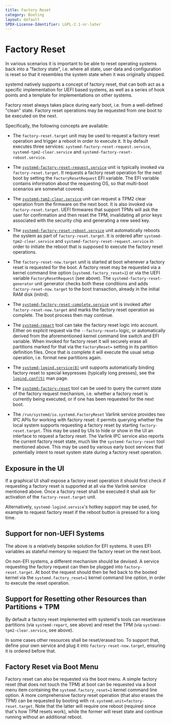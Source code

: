 ```yaml
---
title: Factory Reset
category: Booting
layout: default
SPDX-License-Identifier: LGPL-2.1-or-later
---
```


# Factory Reset

In various scenarios it is important to be able to reset operating systems back
into a "factory state", i.e. where all state, user data and configuration is
reset so that it resembles the system state when it was originally shipped.

systemd natively supports a concept of factory reset, that can both act as a
specific implementation for UEFI based systems, as well as a series of hook
points and a template for implementations on other systems.

Factory reset always takes place during early boot, i.e. from a well-defined
"clean" state. Factory reset operations may be requested from one boot to be
executed on the next.

Specifically, the following concepts are available:

* The `factory-reset.target` unit may be used to request a factory reset
  operation and trigger a reboot in order to execute it. It by default executes
  three services: `systemd-factory-reset-request.service`,
  `systemd-tpm2-clear.service` and `systemd-factory-reset-reboot.service`.

* The
  [`systemd-factory-reset-request.service`](https://www.freedesktop.org/software/systemd/man/latest/systemd-factory-reset-request.service.html)
  unit is typically invoked via `factory-reset.target`. It requests a factory
  reset operation for the next boot by setting the `FactoryResetRequest` EFI
  variable. The EFI variable contains information about the requesting OS, so
  that multi-boot scenarios are somewhat covered.

* The
  [`systemd-tpm2-clear.service`](https://www.freedesktop.org/software/systemd/man/latest/systemd-tpm2-clear.service.html)
  unit can request a TPM2 clear operation from the firmware on the next
  boot. It is also invoked via `factory-reset.target`. UEFI firmwares that
  support TPMs will ask the user for confirmation and then reset the TPM,
  invalidating all prior keys associated with the security chip and generating
  a new seed key.

* The
  [`systemd-factory-reset-reboot.service`](https://www.freedesktop.org/software/systemd/man/latest/systemd-factory-reset-reboot.service.html)
  unit automatically reboots the system as part of `factory-reset.target`. It
  is ordered after `systemd-tpm2-clear.service` and
  `systemd-factory-reset-request.service` in order to initiate the reboot that
  is supposed to execute the factory reset operations.

* The `factory-reset-now.target` unit is started at boot whenever a factory
  reset is requested for the boot. A factory reset may be requested via a
  kernel command line option (`systemd.factory_reset=1`) or via the UEFI
  variable `FactoryResetRequest` (see above). The
  `systemd-factory-reset-generator` unit generator checks both these conditions
  and adds `factory-reset-now.target` to the boot transaction, already in the
  initial RAM disk (initrd).

* The
  [`systemd-factory-reset-complete.service`](https://www.freedesktop.org/software/systemd/man/latest/systemd-factory-reset-complete.service.html)
  unit is invoked after `factory-reset-now.target` and marks the factory reset
  operation as complete. The boot process then may continue.

* The
  [`systemd-repart`](https://www.freedesktop.org/software/systemd/man/latest/systemd-repart.html)
  tool can take the factory reset logic into account. Either on explicit
  request via the `--factory-reset=` logic, or automatically derived from the
  aforementioned kernel command line switch and EFI variable. When invoked for
  factory reset it will securely erase all partitions marked for that via the
  `FactoryReset=` setting in its partition definition files. Once that is
  complete it will execute the usual setup operation, i.e. format new
  partitions again.

* The
  [`systemd-logind.service(8)`](https://www.freedesktop.org/software/systemd/man/latest/systemd-logind.service.html)
  unit supports automatically binding factory reset to special keypresses
  (typically long presses), see the
  [`logind.conf(5)`](https://www.freedesktop.org/software/systemd/man/latest/logind.conf.html)
  man page.

* The
  [`systemd-factory-reset`](https://www.freedesktop.org/software/systemd/man/latest/systemd-factory-reset.html)
  tool can be used to query the current state of the factory request mechanism,
  i.e. whether a factory reset is currently being executed, or if one has been
  requested for the next boot.

* The `/run/systemd/io.systemd.FactoryReset` Varlink service provides two IPC
  APIs for working with factory reset: it permits querying whether the local
  system supports requesting a factory reset by starting
  `factory-reset.target`. This may be used by UIs to hide or show in the UI an
  interface to request a factory reset. The Varlink IPC service also reports
  the current factory reset state, much like the `systemd-factory-reset` tool
  mentioned above. This may be used by various early boot services that
  potentially intent to reset system state during a factory reset operation.

## Exposure in the UI

If a graphical UI shall expose a factory reset operation it should first check
if requesting a factory reset is supported at all via the Varlink service
mentioned above. Once a factory reset shall be executed it shall ask for
activation of the `factory-reset.target` unit.

Alternatively, `systemd-logind.service`'s hotkey support may be used, for
example to request factory reset if the reboot button is pressed for a long
time.

## Support for non-UEFI Systems

The above is a relatively bespoke solution for EFI systems. It uses EFI
variables as stateful memory to request the factory reset on the next boot.

On non-EFI systems, a different mechanism should be devised. A service
requesting the factory request can then be plugged into
`factory-reset.target`. At boot the request should then be fed back to the
booted kernel via the `systemd.factory_reset=1` kernel command line option, in
order to execute the reset operation.

## Support for Resetting other Resources than Partitions + TPM

By default a factory reset implemented with systemd's tools can reset/erase
partitions (via `systemd-repart`, see above) and reset the TPM (via
`systemd-tpm2-clear.service`, see above).

In some cases other resources shall be reset/erased too. To support that,
define your own service and plug it into `factory-reset-now.target`, ensuring
it is ordered before that.

## Factory Reset via Boot Menu

Factory reset can also be requested via the boot menu. A simple factory reset
(that does not touch the TPM) at boot can be requested via a boot menu item
containing the `systemd.factory_reset=1` kernel command line option. A more
comprehensive factory reset operation (that also erases the TPM) can be
requested by booting with `rd.systemd.unit=factory-reset.target`. Note that the
latter will require one reboot (required since that's how TPM resets work),
while the former will reset state and continue running without an additional
reboot.
